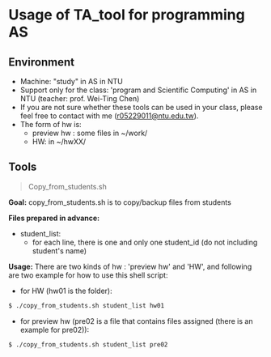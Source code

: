 # Usage of TA_tool for programming AS
## Environment

* Machine: "study" in AS in NTU
* Support only for the class: 'program and Scientific Computing' in AS in NTU (teacher: prof. Wei-Ting Chen)
* If you are not sure whether these tools can be used in your class, please feel free to contact with me (r05229011@ntu.edu.tw).
* The form of hw is:
	* preview hw : some files in ~/work/
	* HW: in ~/hwXX/

## Tools
> Copy_from_students.sh

**Goal:**
copy_from_students.sh is to copy/backup files from students

**Files prepared in advance:**
* student_list:
	* for each line, there is one and only one student_id (do not including student's name)

**Usage:**
There are two kinds of hw : 'preview hw' and 'HW', and following are two example for how to use this shell script:
* for HW (hw01 is the folder):
```sh
$ ./copy_from_students.sh student_list hw01
```
* for preview hw (pre02 is a file that contains files assigned (there is an example for pre02)):
```sh
$ ./copy_from_students.sh student_list pre02
```
